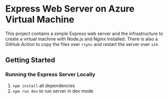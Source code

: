 # Express Web Server on Azure Virtual Machine

This project contains a simple Express web server and the infrastructure to create a virtual machine with Node.js and Nginx installed. There is also a GitHub Action to copy the files over `rsync` and restart the server over `ssh`.

## Getting Started

### Running the Express Server Locally

1. `npm install` all dependencies
2. `npm run dev` to run server in dev mode
